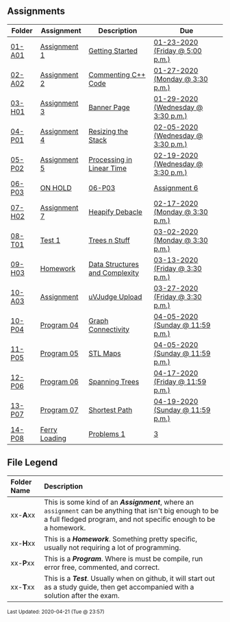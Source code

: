 ## Assignments
| Folder | Assignment | Description | Due|
 | ------------|------------|------------|------------|
 | [01-A01](https://github.com/rugbyprof/3013-Algorithms/tree/master/Assignments/01-A01) | [ Assignment 1 ](https://github.com/rugbyprof/3013-Algorithms/tree/master/Assignments/01-A01) | [ Getting Started](https://github.com/rugbyprof/3013-Algorithms/tree/master/Assignments/01-A01) | [01-23-2020 (Friday @ 5:00 p.m.)](https://github.com/rugbyprof/3013-Algorithms/tree/master/Assignments/01-A01) |
 | [02-A02](https://github.com/rugbyprof/3013-Algorithms/tree/master/Assignments/02-A02) | [ Assignment 2 ](https://github.com/rugbyprof/3013-Algorithms/tree/master/Assignments/02-A02) | [ Commenting C++ Code](https://github.com/rugbyprof/3013-Algorithms/tree/master/Assignments/02-A02) | [01-27-2020 (Monday @ 3:30 p.m.)](https://github.com/rugbyprof/3013-Algorithms/tree/master/Assignments/02-A02) |
 | [03-H01](https://github.com/rugbyprof/3013-Algorithms/tree/master/Assignments/03-H01) | [ Assignment 3 ](https://github.com/rugbyprof/3013-Algorithms/tree/master/Assignments/03-H01) | [ Banner Page](https://github.com/rugbyprof/3013-Algorithms/tree/master/Assignments/03-H01) | [01-29-2020 (Wednesday @ 3:30 p.m.)](https://github.com/rugbyprof/3013-Algorithms/tree/master/Assignments/03-H01) |
 | [04-P01](https://github.com/rugbyprof/3013-Algorithms/tree/master/Assignments/04-P01) | [ Assignment 4 ](https://github.com/rugbyprof/3013-Algorithms/tree/master/Assignments/04-P01) | [ Resizing the Stack](https://github.com/rugbyprof/3013-Algorithms/tree/master/Assignments/04-P01) | [02-05-2020 (Wednesday @ 3:30 p.m.)](https://github.com/rugbyprof/3013-Algorithms/tree/master/Assignments/04-P01) |
 | [05-P02](https://github.com/rugbyprof/3013-Algorithms/tree/master/Assignments/05-P02) | [ Assignment 5 ](https://github.com/rugbyprof/3013-Algorithms/tree/master/Assignments/05-P02) | [ Processing in Linear Time](https://github.com/rugbyprof/3013-Algorithms/tree/master/Assignments/05-P02) | [02-19-2020 (Wednesday @ 3:30 p.m.)](https://github.com/rugbyprof/3013-Algorithms/tree/master/Assignments/05-P02) |
 | [06-P03](https://github.com/rugbyprof/3013-Algorithms/tree/master/Assignments/06-P03) | [ ON HOLD](https://github.com/rugbyprof/3013-Algorithms/tree/master/Assignments/06-P03) | [06-P03](https://github.com/rugbyprof/3013-Algorithms/tree/master/Assignments/06-P03) | [ Assignment 6 ](https://github.com/rugbyprof/3013-Algorithms/tree/master/Assignments/06-P03) | [ Processing in Log time (or are we?)](https://github.com/rugbyprof/3013-Algorithms/tree/master/Assignments/06-P03) | [02-26-2020 (Wednesday @ 3:30 p.m.)](https://github.com/rugbyprof/3013-Algorithms/tree/master/Assignments/06-P03) |
 | [07-H02](https://github.com/rugbyprof/3013-Algorithms/tree/master/Assignments/07-H02) | [ Assignment 7 ](https://github.com/rugbyprof/3013-Algorithms/tree/master/Assignments/07-H02) | [ Heapify Debacle](https://github.com/rugbyprof/3013-Algorithms/tree/master/Assignments/07-H02) | [02-17-2020 (Monday @ 3:30 p.m.)](https://github.com/rugbyprof/3013-Algorithms/tree/master/Assignments/07-H02) |
 | [08-T01](https://github.com/rugbyprof/3013-Algorithms/tree/master/Assignments/08-T01) | [ Test 1 ](https://github.com/rugbyprof/3013-Algorithms/tree/master/Assignments/08-T01) | [ Trees n Stuff](https://github.com/rugbyprof/3013-Algorithms/tree/master/Assignments/08-T01) | [03-02-2020 (Monday @ 3:30 p.m.)](https://github.com/rugbyprof/3013-Algorithms/tree/master/Assignments/08-T01) |
 | [09-H03](https://github.com/rugbyprof/3013-Algorithms/tree/master/Assignments/09-H03) | [ Homework ](https://github.com/rugbyprof/3013-Algorithms/tree/master/Assignments/09-H03) | [ Data Structures and Complexity](https://github.com/rugbyprof/3013-Algorithms/tree/master/Assignments/09-H03) | [03-13-2020 (Friday @ 3:30 p.m.)](https://github.com/rugbyprof/3013-Algorithms/tree/master/Assignments/09-H03) |
 | [10-A03](https://github.com/rugbyprof/3013-Algorithms/tree/master/Assignments/10-A03) | [ Assignment ](https://github.com/rugbyprof/3013-Algorithms/tree/master/Assignments/10-A03) | [ uVJudge Upload](https://github.com/rugbyprof/3013-Algorithms/tree/master/Assignments/10-A03) | [03-27-2020 (Friday @ 3:30 p.m.)](https://github.com/rugbyprof/3013-Algorithms/tree/master/Assignments/10-A03) |
 | [10-P04](https://github.com/rugbyprof/3013-Algorithms/tree/master/Assignments/10-P04) | [ Program 04 ](https://github.com/rugbyprof/3013-Algorithms/tree/master/Assignments/10-P04) | [ Graph Connectivity](https://github.com/rugbyprof/3013-Algorithms/tree/master/Assignments/10-P04) | [04-05-2020 (Sunday @ 11:59 p.m.)](https://github.com/rugbyprof/3013-Algorithms/tree/master/Assignments/10-P04) |
 | [11-P05](https://github.com/rugbyprof/3013-Algorithms/tree/master/Assignments/11-P05) | [ Program 05 ](https://github.com/rugbyprof/3013-Algorithms/tree/master/Assignments/11-P05) | [ STL Maps](https://github.com/rugbyprof/3013-Algorithms/tree/master/Assignments/11-P05) | [04-05-2020 (Sunday @ 11:59 p.m.)](https://github.com/rugbyprof/3013-Algorithms/tree/master/Assignments/11-P05) |
 | [12-P06](https://github.com/rugbyprof/3013-Algorithms/tree/master/Assignments/12-P06) | [ Program 06 ](https://github.com/rugbyprof/3013-Algorithms/tree/master/Assignments/12-P06) | [ Spanning Trees](https://github.com/rugbyprof/3013-Algorithms/tree/master/Assignments/12-P06) | [04-17-2020 (Friday @ 11:59 p.m.)](https://github.com/rugbyprof/3013-Algorithms/tree/master/Assignments/12-P06) |
 | [13-P07](https://github.com/rugbyprof/3013-Algorithms/tree/master/Assignments/13-P07) | [ Program 07 ](https://github.com/rugbyprof/3013-Algorithms/tree/master/Assignments/13-P07) | [ Shortest Path](https://github.com/rugbyprof/3013-Algorithms/tree/master/Assignments/13-P07) | [04-19-2020 (Sunday @ 11:59 p.m.)](https://github.com/rugbyprof/3013-Algorithms/tree/master/Assignments/13-P07) |
 | [14-P08](https://github.com/rugbyprof/3013-Algorithms/tree/master/Assignments/14-P08) | [ Ferry Loading ](https://github.com/rugbyprof/3013-Algorithms/tree/master/Assignments/14-P08) | [ Problems 1](https://github.com/rugbyprof/3013-Algorithms/tree/master/Assignments/14-P08) | [3](https://github.com/rugbyprof/3013-Algorithms/tree/master/Assignments/14-P08) | [04-27-2020 (Monday @ 11:59 p.m.)](https://github.com/rugbyprof/3013-Algorithms/tree/master/Assignments/14-P08) |

    
## File Legend

| Folder Name | Description |
|:-----------|:-------------|
|xx-**A**xx | This is some kind of an ***Assignment***, where an `assignment` can be anything that isn't big enough to be a full fledged program, and not specific enough to be a homework. |
|xx-**H**xx | This is a ***Homework***. Something pretty specific, usually not requiring a lot of programming. |
|xx-**P**xx | This is a ***Program***. Where is must be compile, run error free, commented, and correct. |
|xx-**T**xx | This is a ***Test***. Usually when on github, it will start out as a study guide, then get accompanied with a solution after the exam. |

    
<sup>Last Updated: 2020-04-21 (Tue @ 23:57)</sup>